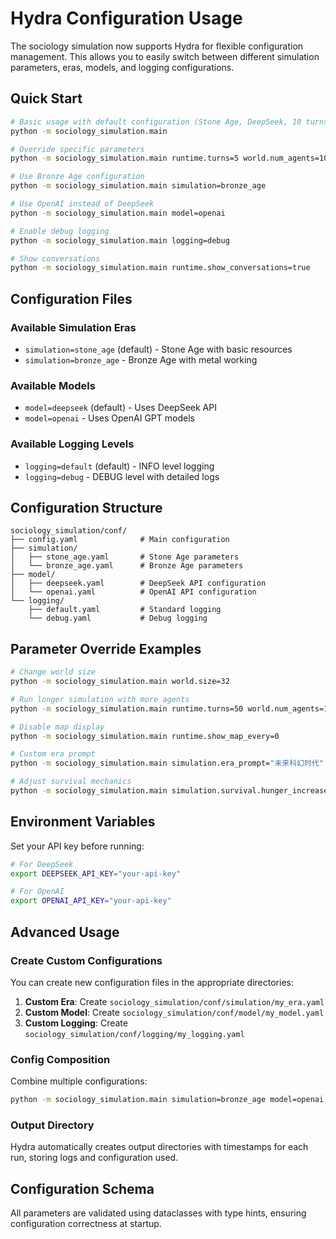 # Hydra Configuration Usage

The sociology simulation now supports Hydra for flexible configuration management. This allows you to easily switch between different simulation parameters, eras, models, and logging configurations.

## Quick Start

```bash
# Basic usage with default configuration (Stone Age, DeepSeek, 10 turns, 20 agents)
python -m sociology_simulation.main

# Override specific parameters
python -m sociology_simulation.main runtime.turns=5 world.num_agents=10

# Use Bronze Age configuration
python -m sociology_simulation.main simulation=bronze_age

# Use OpenAI instead of DeepSeek
python -m sociology_simulation.main model=openai

# Enable debug logging
python -m sociology_simulation.main logging=debug

# Show conversations
python -m sociology_simulation.main runtime.show_conversations=true
```

## Configuration Files

### Available Simulation Eras
- `simulation=stone_age` (default) - Stone Age with basic resources
- `simulation=bronze_age` - Bronze Age with metal working

### Available Models  
- `model=deepseek` (default) - Uses DeepSeek API
- `model=openai` - Uses OpenAI GPT models

### Available Logging Levels
- `logging=default` (default) - INFO level logging
- `logging=debug` - DEBUG level with detailed logs

## Configuration Structure

```
sociology_simulation/conf/
├── config.yaml              # Main configuration
├── simulation/
│   ├── stone_age.yaml       # Stone Age parameters
│   └── bronze_age.yaml      # Bronze Age parameters
├── model/
│   ├── deepseek.yaml        # DeepSeek API configuration
│   └── openai.yaml          # OpenAI API configuration
└── logging/
    ├── default.yaml         # Standard logging
    └── debug.yaml           # Debug logging
```

## Parameter Override Examples

```bash
# Change world size
python -m sociology_simulation.main world.size=32

# Run longer simulation with more agents
python -m sociology_simulation.main runtime.turns=50 world.num_agents=100

# Disable map display
python -m sociology_simulation.main runtime.show_map_every=0

# Custom era prompt
python -m sociology_simulation.main simulation.era_prompt="未来科幻时代"

# Adjust survival mechanics
python -m sociology_simulation.main simulation.survival.hunger_increase_per_turn=5
```

## Environment Variables

Set your API key before running:

```bash
# For DeepSeek
export DEEPSEEK_API_KEY="your-api-key"

# For OpenAI  
export OPENAI_API_KEY="your-api-key"
```

## Advanced Usage

### Create Custom Configurations

You can create new configuration files in the appropriate directories:

1. **Custom Era**: Create `sociology_simulation/conf/simulation/my_era.yaml`
2. **Custom Model**: Create `sociology_simulation/conf/model/my_model.yaml`
3. **Custom Logging**: Create `sociology_simulation/conf/logging/my_logging.yaml`

### Config Composition

Combine multiple configurations:

```bash
python -m sociology_simulation.main simulation=bronze_age model=openai logging=debug runtime.turns=20
```

### Output Directory

Hydra automatically creates output directories with timestamps for each run, storing logs and configuration used.

## Configuration Schema

All parameters are validated using dataclasses with type hints, ensuring configuration correctness at startup.